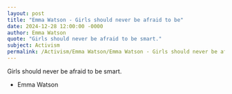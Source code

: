 ```yaml
---
layout: post
title: "Emma Watson - Girls should never be afraid to be"
date: 2024-12-28 12:00:00 -0000
author: Emma Watson
quote: "Girls should never be afraid to be smart."
subject: Activism
permalink: /Activism/Emma Watson/Emma Watson - Girls should never be afraid to be
---
```


Girls should never be afraid to be smart.

- Emma Watson
